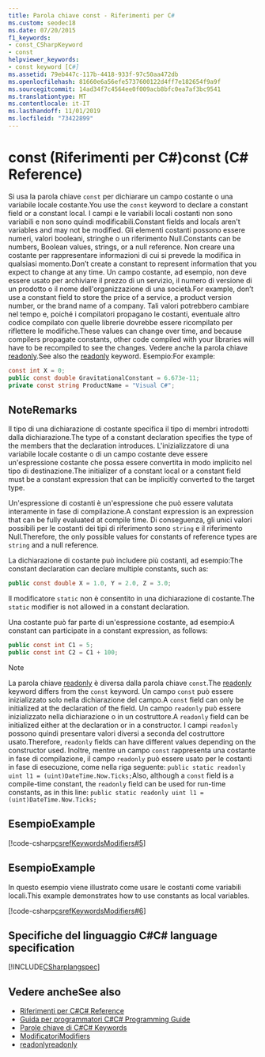 ```yaml
---
title: Parola chiave const - Riferimenti per C#
ms.custom: seodec18
ms.date: 07/20/2015
f1_keywords:
- const_CSharpKeyword
- const
helpviewer_keywords:
- const keyword [C#]
ms.assetid: 79eb447c-117b-4418-933f-97c50aa472db
ms.openlocfilehash: 81660e6a56efe5737600122d4ff7e182654f9a9f
ms.sourcegitcommit: 14ad34f7c4564ee0f009acb8bfc0ea7af3bc9541
ms.translationtype: MT
ms.contentlocale: it-IT
ms.lasthandoff: 11/01/2019
ms.locfileid: "73422899"
---
```

# <a name="const-c-reference"></a><span data-ttu-id="30197-102">const (Riferimenti per C#)</span><span class="sxs-lookup"><span data-stu-id="30197-102">const (C# Reference)</span></span>

<span data-ttu-id="30197-103">Si usa la parola chiave `const` per dichiarare un campo costante o una variabile locale costante.</span><span class="sxs-lookup"><span data-stu-id="30197-103">You use the `const` keyword to declare a constant field or a constant local.</span></span> <span data-ttu-id="30197-104">I campi e le variabili locali costanti non sono variabili e non sono quindi modificabili.</span><span class="sxs-lookup"><span data-stu-id="30197-104">Constant fields and locals aren't variables and may not be modified.</span></span> <span data-ttu-id="30197-105">Gli elementi costanti possono essere numeri, valori booleani, stringhe o un riferimento Null.</span><span class="sxs-lookup"><span data-stu-id="30197-105">Constants can be numbers, Boolean values, strings, or a null reference.</span></span> <span data-ttu-id="30197-106">Non creare una costante per rappresentare informazioni di cui si prevede la modifica in qualsiasi momento.</span><span class="sxs-lookup"><span data-stu-id="30197-106">Don’t create a constant to represent information that you expect to change at any time.</span></span> <span data-ttu-id="30197-107">Un campo costante, ad esempio, non deve essere usato per archiviare il prezzo di un servizio, il numero di versione di un prodotto o il nome dell'organizzazione di una società.</span><span class="sxs-lookup"><span data-stu-id="30197-107">For example, don’t use a constant field to store the price of a service, a product version number, or the brand name of a company.</span></span> <span data-ttu-id="30197-108">Tali valori potrebbero cambiare nel tempo e, poiché i compilatori propagano le costanti, eventuale altro codice compilato con quelle librerie dovrebbe essere ricompilato per riflettere le modifiche.</span><span class="sxs-lookup"><span data-stu-id="30197-108">These values can change over time, and because compilers propagate constants, other code compiled with your libraries will have to be recompiled to see the changes.</span></span> <span data-ttu-id="30197-109">Vedere anche la parola chiave [readonly](./readonly.md).</span><span class="sxs-lookup"><span data-stu-id="30197-109">See also the [readonly](./readonly.md) keyword.</span></span> <span data-ttu-id="30197-110">Esempio:</span><span class="sxs-lookup"><span data-stu-id="30197-110">For example:</span></span>

```csharp
const int X = 0;
public const double GravitationalConstant = 6.673e-11;
private const string ProductName = "Visual C#";
```

## <a name="remarks"></a><span data-ttu-id="30197-111">Note</span><span class="sxs-lookup"><span data-stu-id="30197-111">Remarks</span></span>

<span data-ttu-id="30197-112">Il tipo di una dichiarazione di costante specifica il tipo di membri introdotti dalla dichiarazione.</span><span class="sxs-lookup"><span data-stu-id="30197-112">The type of a constant declaration specifies the type of the members that the declaration introduces.</span></span> <span data-ttu-id="30197-113">L'inizializzatore di una variabile locale costante o di un campo costante deve essere un'espressione costante che possa essere convertita in modo implicito nel tipo di destinazione.</span><span class="sxs-lookup"><span data-stu-id="30197-113">The initializer of a constant local or a constant field must be a constant expression that can be implicitly converted to the target type.</span></span>

<span data-ttu-id="30197-114">Un'espressione di costanti è un'espressione che può essere valutata interamente in fase di compilazione.</span><span class="sxs-lookup"><span data-stu-id="30197-114">A constant expression is an expression that can be fully evaluated at compile time.</span></span> <span data-ttu-id="30197-115">Di conseguenza, gli unici valori possibili per le costanti dei tipi di riferimento sono `string` e il riferimento Null.</span><span class="sxs-lookup"><span data-stu-id="30197-115">Therefore, the only possible values for constants of reference types are `string` and a null reference.</span></span>

<span data-ttu-id="30197-116">La dichiarazione di costante può includere più costanti, ad esempio:</span><span class="sxs-lookup"><span data-stu-id="30197-116">The constant declaration can declare multiple constants, such as:</span></span>

```csharp
public const double X = 1.0, Y = 2.0, Z = 3.0;
```

<span data-ttu-id="30197-117">Il modificatore `static` non è consentito in una dichiarazione di costante.</span><span class="sxs-lookup"><span data-stu-id="30197-117">The `static` modifier is not allowed in a constant declaration.</span></span>

<span data-ttu-id="30197-118">Una costante può far parte di un'espressione costante, ad esempio:</span><span class="sxs-lookup"><span data-stu-id="30197-118">A constant can participate in a constant expression, as follows:</span></span>

```csharp
public const int C1 = 5;
public const int C2 = C1 + 100;
```

> [!NOTE]
> <span data-ttu-id="30197-119">La parola chiave [readonly](./readonly.md) è diversa dalla parola chiave `const`.</span><span class="sxs-lookup"><span data-stu-id="30197-119">The [readonly](./readonly.md) keyword differs from the `const` keyword.</span></span> <span data-ttu-id="30197-120">Un campo `const` può essere inizializzato solo nella dichiarazione del campo.</span><span class="sxs-lookup"><span data-stu-id="30197-120">A `const` field can only be initialized at the declaration of the field.</span></span> <span data-ttu-id="30197-121">Un campo `readonly` può essere inizializzato nella dichiarazione o in un costruttore.</span><span class="sxs-lookup"><span data-stu-id="30197-121">A `readonly` field can be initialized either at the declaration or in a constructor.</span></span> <span data-ttu-id="30197-122">I campi `readonly` possono quindi presentare valori diversi a seconda del costruttore usato.</span><span class="sxs-lookup"><span data-stu-id="30197-122">Therefore, `readonly` fields can have different values depending on the constructor used.</span></span> <span data-ttu-id="30197-123">Inoltre, mentre un campo `const` rappresenta una costante in fase di compilazione, il campo `readonly` può essere usato per le costanti in fase di esecuzione, come nella riga seguente: `public static readonly uint l1 = (uint)DateTime.Now.Ticks;`</span><span class="sxs-lookup"><span data-stu-id="30197-123">Also, although a `const` field is a compile-time constant, the `readonly` field can be used for run-time constants, as in this line: `public static readonly uint l1 = (uint)DateTime.Now.Ticks;`</span></span>

## <a name="example"></a><span data-ttu-id="30197-124">Esempio</span><span class="sxs-lookup"><span data-stu-id="30197-124">Example</span></span>

[!code-csharp[csrefKeywordsModifiers#5](~/samples/snippets/csharp/VS_Snippets_VBCSharp/csrefKeywordsModifiers/CS/csrefKeywordsModifiers.cs#5)]

## <a name="example"></a><span data-ttu-id="30197-125">Esempio</span><span class="sxs-lookup"><span data-stu-id="30197-125">Example</span></span>

<span data-ttu-id="30197-126">In questo esempio viene illustrato come usare le costanti come variabili locali.</span><span class="sxs-lookup"><span data-stu-id="30197-126">This example demonstrates how to use constants as local variables.</span></span>

[!code-csharp[csrefKeywordsModifiers#6](~/samples/snippets/csharp/VS_Snippets_VBCSharp/csrefKeywordsModifiers/CS/csrefKeywordsModifiers.cs#6)]

## <a name="c-language-specification"></a><span data-ttu-id="30197-127">Specifiche del linguaggio C#</span><span class="sxs-lookup"><span data-stu-id="30197-127">C# language specification</span></span>

[!INCLUDE[CSharplangspec](~/includes/csharplangspec-md.md)]

## <a name="see-also"></a><span data-ttu-id="30197-128">Vedere anche</span><span class="sxs-lookup"><span data-stu-id="30197-128">See also</span></span>

- [<span data-ttu-id="30197-129">Riferimenti per C#</span><span class="sxs-lookup"><span data-stu-id="30197-129">C# Reference</span></span>](../index.md)
- [<span data-ttu-id="30197-130">Guida per programmatori C#</span><span class="sxs-lookup"><span data-stu-id="30197-130">C# Programming Guide</span></span>](../../programming-guide/index.md)
- [<span data-ttu-id="30197-131">Parole chiave di C#</span><span class="sxs-lookup"><span data-stu-id="30197-131">C# Keywords</span></span>](./index.md)
- [<span data-ttu-id="30197-132">Modificatori</span><span class="sxs-lookup"><span data-stu-id="30197-132">Modifiers</span></span>](index.md)
- [<span data-ttu-id="30197-133">readonly</span><span class="sxs-lookup"><span data-stu-id="30197-133">readonly</span></span>](./readonly.md)
